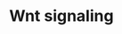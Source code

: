 ---
annotations:
- id: PW:0000201
  parent: signaling pathway
  type: Pathway Ontology
  value: Wnt signaling, canonical pathway
- id: PW:0000008
  parent: signaling pathway
  type: Pathway Ontology
  value: Wnt signaling pathway
authors:
- M.Lieberman
- MaintBot
- AlexanderPico
- MartijnVanIersel
- Khanspers
- Thomas
- Ewexler
- Zari
- Mkutmon
- Fehrhart
- Egonw
- DeSl
- Eweitz
citedin:
- link: PMC9175091
  title: A Nine-Strain Bacterial Consortium Improves Portal Hypertension and Insulin
    Signaling and Delays NAFLD Progression In Vivo (2022)
- link: PMC8860091
  title: The m6A(m)-independent role of FTO in regulating WNT signaling pathways (2022)
- link: PMC7198491
  title: Phenotypic and functional characterization of corneal endothelial cells during
    in vitro expansion (2020)
- link: PMC5085087
  title: Long Term Culture of the A549 Cancer Cell Line Promotes Multilamellar Body
    Formation and Differentiation towards an Alveolar Type II Pneumocyte Phenotype
    (2016)
communities:
- CPTAC
description: 'Wnt proteins are secreted morphogens that are required for basic developmental
  processes, such as cell-fate specification, progenitor-cell proliferation and the
  control of asymmetric cell division, in many different species and organs. There
  are at least three different Wnt pathways: the canonical pathway, the planar cell
  polarity (PCP) pathway and the Wnt/Ca2+ pathway. In the canonical Wnt pathway, the
  major effect of Wnt ligand binding to its receptor is the stabilization of cytoplasmic
  beta-catenin through inhibition of the bea-catenin degradation complex. Beta-catenin
  is then free to enter the nucleus and activate Wnt-regulated genes through its interaction
  with TCF (T-cell factor) family transcription factors and concomitant recruitment
  of coactivators. Planar cell polarity (PCP) signaling leads to the activation of
  the small GTPases RHOA (RAS homologue gene-family member A) and RAC1, which activate
  the stress kinase JNK (Jun N-terminal kinase) and ROCK (RHO-associated coiled-coil-containing
  protein kinase 1) and leads to remodelling of the cytoskeleton and changes in cell
  adhesion and motility. WNT-Ca2+ signalling is mediated through G proteins and phospholipases
  and leads to transient increases in cytoplasmic free calcium that subsequently activate
  the kinase PKC (protein kinase C) and CAMKII (calcium calmodulin mediated kinase
  II) and the phosphatase calcineurin.  Source: [http://www.genome.jp/kegg/pathway/hsa/hsa04310.html
  KEGG].  Proteins on this pathway have targeted assays available via the [https://assays.cancer.gov/available_assays?wp_id=WP428
  CPTAC Assay Portal]'
last-edited: 2021-05-07
ndex: 3bdd27c5-8b61-11eb-9e72-0ac135e8bacf
organisms:
- Homo sapiens
redirect_from:
- /index.php/Pathway:WP428
- /instance/WP428
- /instance/WP428_r116549
revision: r116549
schema-jsonld:
- '@context': https://schema.org/
  '@id': https://wikipathways.github.io/pathways/WP428.html
  '@type': Dataset
  creator:
    '@type': Organization
    name: WikiPathways
  description: 'Wnt proteins are secreted morphogens that are required for basic developmental
    processes, such as cell-fate specification, progenitor-cell proliferation and
    the control of asymmetric cell division, in many different species and organs.
    There are at least three different Wnt pathways: the canonical pathway, the planar
    cell polarity (PCP) pathway and the Wnt/Ca2+ pathway. In the canonical Wnt pathway,
    the major effect of Wnt ligand binding to its receptor is the stabilization of
    cytoplasmic beta-catenin through inhibition of the bea-catenin degradation complex.
    Beta-catenin is then free to enter the nucleus and activate Wnt-regulated genes
    through its interaction with TCF (T-cell factor) family transcription factors
    and concomitant recruitment of coactivators. Planar cell polarity (PCP) signaling
    leads to the activation of the small GTPases RHOA (RAS homologue gene-family member
    A) and RAC1, which activate the stress kinase JNK (Jun N-terminal kinase) and
    ROCK (RHO-associated coiled-coil-containing protein kinase 1) and leads to remodelling
    of the cytoskeleton and changes in cell adhesion and motility. WNT-Ca2+ signalling
    is mediated through G proteins and phospholipases and leads to transient increases
    in cytoplasmic free calcium that subsequently activate the kinase PKC (protein
    kinase C) and CAMKII (calcium calmodulin mediated kinase II) and the phosphatase
    calcineurin.  Source: [http://www.genome.jp/kegg/pathway/hsa/hsa04310.html KEGG].  Proteins
    on this pathway have targeted assays available via the [https://assays.cancer.gov/available_assays?wp_id=WP428
    CPTAC Assay Portal]'
  keywords:
  - APC
  - AXIN1
  - CAMK2A
  - CAMK2B
  - CAMK2D
  - CAMK2G
  - CCND1
  - CCND2
  - CCND3
  - CER1
  - CHD8
  - CSNK1A1
  - CSNK1A1L
  - CSNK1E
  - CSNK2A1
  - CSNK2A2
  - CSNK2A3
  - CSNK2B
  - CTBP1
  - CTBP2
  - CTNNB1
  - CTNNBIP1
  - CXXC4
  - Ca2+
  - DAAM1
  - DAAM2
  - DKK1
  - DKK2
  - DKK4
  - DVL1
  - DVL2
  - DVL3
  - FOSL1
  - FRAT1
  - FRAT2
  - FZD1
  - FZD10
  - FZD2
  - FZD3
  - FZD4
  - FZD5
  - FZD6
  - FZD7
  - FZD8
  - FZD9
  - GPC4
  - GSK3B
  - INVS
  - JUN
  - KREM1
  - LEF1
  - LRP5
  - LRP6
  - MAP3K7
  - MAPK10
  - MAPK8
  - MAPK9
  - MYC
  - NFATC1
  - NFATC2
  - NFATC3
  - NFATC4
  - NKD1
  - NKD2
  - NLK
  - NOTUM
  - PLAU
  - PLCB1
  - PLCB2
  - PLCB3
  - PLCB4
  - PORCN
  - PPP3CA
  - PPP3CB
  - PPP3CC
  - PPP3R1
  - PPP3R2
  - PRICKLE1
  - PRICKLE2
  - PRKCA
  - PRKCB
  - PRKCG
  - RAC1
  - RHOA
  - ROCK2
  - ROR1
  - ROR2
  - RYK
  - SENP2
  - SERPINF1
  - SFRP1
  - SFRP2
  - SFRP4
  - SFRP5
  - SOST
  - SOX17
  - TCF7
  - TCF7L1
  - TCF7L2
  - VANGL1
  - VANGL2
  - WIF1
  - WNT1
  - WNT10A
  - WNT10B
  - WNT11
  - WNT16
  - WNT2
  - WNT2B
  - WNT3
  - WNT3A
  - WNT4
  - WNT5A
  - WNT5B
  - WNT6
  - WNT7A
  - WNT7B
  license: CC0
  name: Wnt signaling
seo: CreativeWork
title: Wnt signaling
wpid: WP428
---
